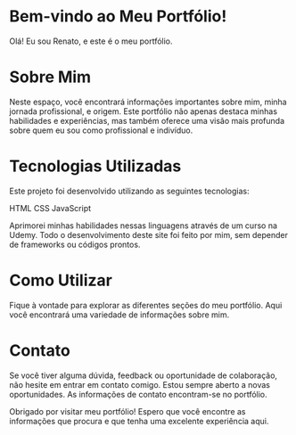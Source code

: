 # **Bem-vindo ao Meu Portfólio!**
Olá! Eu sou Renato, e este é o meu portfólio.

# **Sobre Mim**
Neste espaço, você encontrará informações importantes sobre mim, minha jornada profissional, e origem. Este portfólio não apenas destaca minhas habilidades e experiências, mas também oferece uma visão mais profunda sobre quem eu sou como profissional e indivíduo.

# **Tecnologias Utilizadas**
Este projeto foi desenvolvido utilizando as seguintes tecnologias:

HTML
CSS
JavaScript

Aprimorei minhas habilidades nessas linguagens através de um curso na Udemy. Todo o desenvolvimento deste site foi feito por mim, sem depender de frameworks ou códigos prontos.

# **Como Utilizar**
Fique à vontade para explorar as diferentes seções do meu portfólio. Aqui você encontrará uma variedade de informações sobre mim.

# **Contato**
Se você tiver alguma dúvida, feedback ou oportunidade de colaboração, não hesite em entrar em contato comigo. Estou sempre aberto a novas oportunidades.
As informações de contato encontram-se no portfólio.

Obrigado por visitar meu portfólio! Espero que você encontre as informações que procura e que tenha uma excelente experiência aqui.
